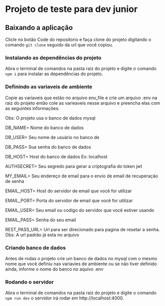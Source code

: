 # Projeto de teste para dev junior

## Baixando a aplicação

Clicle no botão Code do repositorio e faça clone do projeto digitando o comando `git clone` seguido da url que você copiou.

### Instalando as dependências do projeto

Abra o terminal de comandos na pasta raiz do projeto e digite o comando `npm i` para instalar as dependências do projeto.

### Definindo as variaveis de ambiente

Copie as variaveis que estão no arquivo env_file e crie um arquivo .env na raiz do projeto então cole as varieaveis nesse arquivo e preencha elas com as seguintes informações:

Obs: O projeto usa o banco de dados mysql

DB_NAME= Nome do banco de dados

DB_USER= Seu nome de usuário no banco de

DB_PASS= Sua senha do banco de dados

DB_HOST= Host do banco de dados Ex: localhost

AUTHSECRET= Seu segredo para gerar a criptografia do token jwt

MY_EMAIL= Seu endereço de email para o envio de email de recuperação de senha

EMAIL_HOST= Host do servidor de email que você for utilizar

EMAIL_PORT= Porta do servidor de email que você for utilizar

EMAIL_USER= Seu email ou codigo do servidor que você estiver usando

EMAIL_PASS= Senha do seu email

REST_PASS_URL= Url para ser direcionado para pagina de resetar a senha. Obs: A url padrão já esta no arquivo

### Criando banco de dados

Antes de rodas o projeto crie um banco de dados no mysql com o mesmo nome que você definiu nas variavies de ambiente ou se não tiver definido ainda, informe o nome do banco no aquivo .env

### Rodando o servidor

Abra o terminal de comandos na pasta raiz do projeto e digite o comando `npm run dev` o servidor irá rodar em http://localhost:4000.
